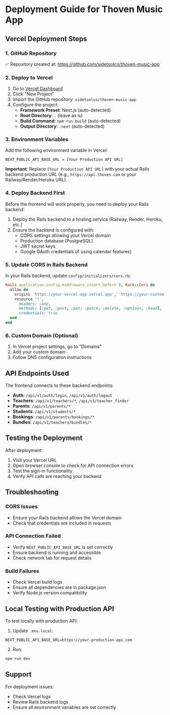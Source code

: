 # Deployment Guide for Thoven Music App

## Vercel Deployment Steps

### 1. GitHub Repository
✅ Repository created at: https://github.com/sidetoolco/thoven-music-app

### 2. Deploy to Vercel

1. Go to [Vercel Dashboard](https://vercel.com/dashboard)
2. Click "New Project"
3. Import the GitHub repository: `sidetoolco/thoven-music-app`
4. Configure the project:
   - **Framework Preset**: Next.js (auto-detected)
   - **Root Directory**: `.` (leave as is)
   - **Build Command**: `npm run build` (auto-detected)
   - **Output Directory**: `.next` (auto-detected)

### 3. Environment Variables

Add the following environment variable in Vercel:

```
NEXT_PUBLIC_API_BASE_URL = [Your Production API URL]
```

**Important**: Replace `[Your Production API URL]` with your actual Rails backend production URL (e.g., `https://api.thoven.com` or your Railway/Render/Heroku URL).

### 4. Deploy Backend First

Before the frontend will work properly, you need to deploy your Rails backend:

1. Deploy the Rails backend to a hosting service (Railway, Render, Heroku, etc.)
2. Ensure the backend is configured with:
   - CORS settings allowing your Vercel domain
   - Production database (PostgreSQL)
   - JWT secret keys
   - Google OAuth credentials (if using calendar features)

### 5. Update CORS in Rails Backend

In your Rails backend, update `config/initializers/cors.rb`:

```ruby
Rails.application.config.middleware.insert_before 0, Rack::Cors do
  allow do
    origins 'https://your-vercel-app.vercel.app', 'https://your-custom-domain.com'
    resource '*',
      headers: :any,
      methods: [:get, :post, :put, :patch, :delete, :options, :head],
      credentials: true
  end
end
```

### 6. Custom Domain (Optional)

1. In Vercel project settings, go to "Domains"
2. Add your custom domain
3. Follow DNS configuration instructions

## API Endpoints Used

The frontend connects to these backend endpoints:

- **Auth**: `/api/v1/auth/login`, `/api/v1/auth/logout`
- **Teachers**: `/api/v1/teachers/*`, `/api/v1/teacher_finder`
- **Parents**: `/api/v1/parents/*`
- **Students**: `/api/v1/students/*`
- **Bookings**: `/api/v1/parents/bookings/*`
- **Bundles**: `/api/v1/teachers/bundles/*`

## Testing the Deployment

After deployment:

1. Visit your Vercel URL
2. Open browser console to check for API connection errors
3. Test the sign-in functionality
4. Verify API calls are reaching your backend

## Troubleshooting

### CORS Issues
- Ensure your Rails backend allows the Vercel domain
- Check that credentials are included in requests

### API Connection Failed
- Verify `NEXT_PUBLIC_API_BASE_URL` is set correctly
- Ensure backend is running and accessible
- Check network tab for request details

### Build Failures
- Check Vercel build logs
- Ensure all dependencies are in package.json
- Verify Node.js version compatibility

## Local Testing with Production API

To test locally with production API:

1. Update `.env.local`:
```
NEXT_PUBLIC_API_BASE_URL=https://your-production-api.com
```

2. Run:
```bash
npm run dev
```

## Support

For deployment issues:
- Check Vercel logs
- Review Rails backend logs
- Ensure all environment variables are set correctly